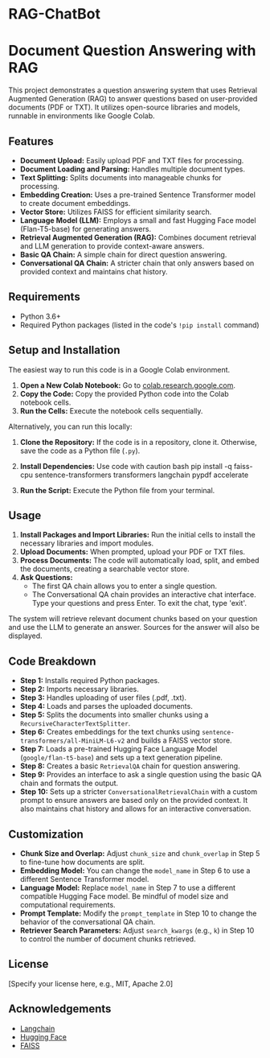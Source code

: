 # RAG-ChatBot
# Document Question Answering with RAG

This project demonstrates a question answering system that uses Retrieval Augmented Generation (RAG) to answer questions based on user-provided documents (PDF or TXT). It utilizes open-source libraries and models, runnable in environments like Google Colab.

## Features

- **Document Upload:** Easily upload PDF and TXT files for processing.
- **Document Loading and Parsing:** Handles multiple document types.
- **Text Splitting:** Splits documents into manageable chunks for processing.
- **Embedding Creation:** Uses a pre-trained Sentence Transformer model to create document embeddings.
- **Vector Store:** Utilizes FAISS for efficient similarity search.
- **Language Model (LLM):** Employs a small and fast Hugging Face model (Flan-T5-base) for generating answers.
- **Retrieval Augmented Generation (RAG):** Combines document retrieval and LLM generation to provide context-aware answers.
- **Basic QA Chain:** A simple chain for direct question answering.
- **Conversational QA Chain:** A stricter chain that only answers based on provided context and maintains chat history.

## Requirements

- Python 3.6+
- Required Python packages (listed in the code's `!pip install` command)

## Setup and Installation

The easiest way to run this code is in a Google Colab environment.

1. **Open a New Colab Notebook:** Go to [colab.research.google.com](https://colab.research.google.com/).
2. **Copy the Code:** Copy the provided Python code into the Colab notebook cells.
3. **Run the Cells:** Execute the notebook cells sequentially.

Alternatively, you can run this locally:

1. **Clone the Repository:** If the code is in a repository, clone it. Otherwise, save the code as a Python file (`.py`).
2. **Install Dependencies:**
Use code with caution
bash pip install -q faiss-cpu sentence-transformers transformers langchain pypdf accelerate

3. **Run the Script:** Execute the Python file from your terminal.

## Usage

1. **Install Packages and Import Libraries:** Run the initial cells to install the necessary libraries and import modules.
2. **Upload Documents:** When prompted, upload your PDF or TXT files.
3. **Process Documents:** The code will automatically load, split, and embed the documents, creating a searchable vector store.
4. **Ask Questions:**
   - The first QA chain allows you to enter a single question.
   - The Conversational QA chain provides an interactive chat interface. Type your questions and press Enter. To exit the chat, type 'exit'.

The system will retrieve relevant document chunks based on your question and use the LLM to generate an answer. Sources for the answer will also be displayed.

## Code Breakdown

- **Step 1:** Installs required Python packages.
- **Step 2:** Imports necessary libraries.
- **Step 3:** Handles uploading of user files (.pdf, .txt).
- **Step 4:** Loads and parses the uploaded documents.
- **Step 5:** Splits the documents into smaller chunks using a `RecursiveCharacterTextSplitter`.
- **Step 6:** Creates embeddings for the text chunks using `sentence-transformers/all-MiniLM-L6-v2` and builds a FAISS vector store.
- **Step 7:** Loads a pre-trained Hugging Face Language Model (`google/flan-t5-base`) and sets up a text generation pipeline.
- **Step 8:** Creates a basic `RetrievalQA` chain for question answering.
- **Step 9:** Provides an interface to ask a single question using the basic QA chain and formats the output.
- **Step 10:** Sets up a stricter `ConversationalRetrievalChain` with a custom prompt to ensure answers are based only on the provided context. It also maintains chat history and allows for an interactive conversation.

## Customization

- **Chunk Size and Overlap:** Adjust `chunk_size` and `chunk_overlap` in Step 5 to fine-tune how documents are split.
- **Embedding Model:** You can change the `model_name` in Step 6 to use a different Sentence Transformer model.
- **Language Model:** Replace `model_name` in Step 7 to use a different compatible Hugging Face model. Be mindful of model size and computational requirements.
- **Prompt Template:** Modify the `prompt_template` in Step 10 to change the behavior of the conversational QA chain.
- **Retriever Search Parameters:** Adjust `search_kwargs` (e.g., `k`) in Step 10 to control the number of document chunks retrieved.

## License

[Specify your license here, e.g., MIT, Apache 2.0]

## Acknowledgements

- [Langchain](https://www.langchain.com/)
- [Hugging Face](https://huggingface.co/)
- [FAISS](https://github.com/facebookresearch/faiss)

